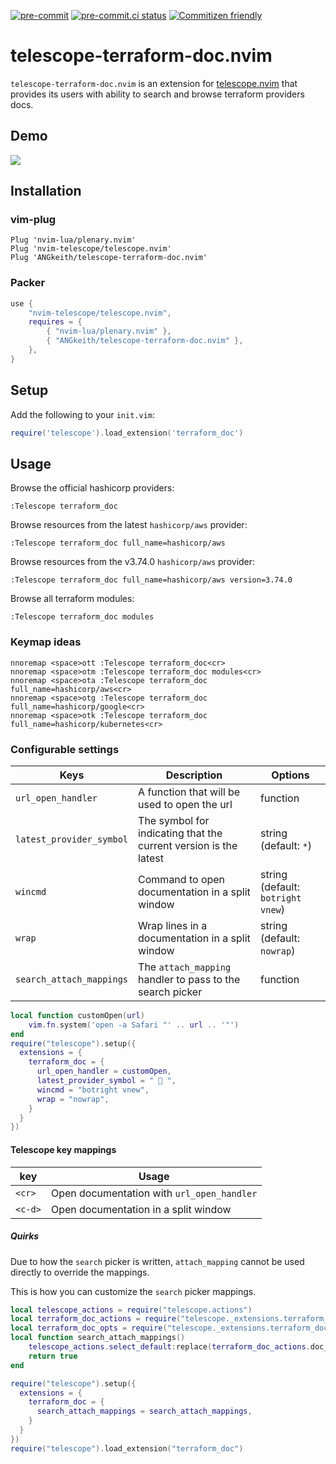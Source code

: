[![pre-commit](https://img.shields.io/badge/pre--commit-enabled-brightgreen?logo=pre-commit&logoColor=white)](https://github.com/pre-commit/pre-commit)
[![pre-commit.ci status](https://results.pre-commit.ci/badge/github/ANGkeith/telescope-terraform-doc.nvim/main.svg)](https://results.pre-commit.ci/latest/github/ANGkeith/telescope-terraform-doc.nvim/main)
[![Commitizen friendly](https://img.shields.io/badge/commitizen-friendly-brightgreen.svg)](http://commitizen.github.io/cz-cli/)


# telescope-terraform-doc.nvim

`telescope-terraform-doc.nvim` is an extension for [telescope.nvim](https://github.com/nvim-telescope/telescope.nvim) that provides its users with ability to search and browse terraform providers docs.

## Demo
![](./media/demo.gif)

## Installation
### vim-plug
```viml
Plug 'nvim-lua/plenary.nvim'
Plug 'nvim-telescope/telescope.nvim'
Plug 'ANGkeith/telescope-terraform-doc.nvim'
```
### Packer
```lua
use {
    "nvim-telescope/telescope.nvim",
    requires = {
        { "nvim-lua/plenary.nvim" },
        { "ANGkeith/telescope-terraform-doc.nvim" },
    },
}
```
## Setup
Add the following to your `init.vim`:
``` lua
require('telescope').load_extension('terraform_doc')
```

## Usage
Browse the official hashicorp providers:
```vim
:Telescope terraform_doc
```

Browse resources from the latest `hashicorp/aws` provider:
```vim
:Telescope terraform_doc full_name=hashicorp/aws
```

Browse resources from the v3.74.0 `hashicorp/aws` provider:
```vim
:Telescope terraform_doc full_name=hashicorp/aws version=3.74.0
```

Browse all terraform modules:
```vim
:Telescope terraform_doc modules
```

### Keymap ideas
```vim
nnoremap <space>ott :Telescope terraform_doc<cr>
nnoremap <space>otm :Telescope terraform_doc modules<cr>
nnoremap <space>ota :Telescope terraform_doc full_name=hashicorp/aws<cr>
nnoremap <space>otg :Telescope terraform_doc full_name=hashicorp/google<cr>
nnoremap <space>otk :Telescope terraform_doc full_name=hashicorp/kubernetes<cr>
```

### Configurable settings
| Keys                     | Description                                                      | Options                             |
|--------------------------|------------------------------------------------------------------|-------------------------------------|
| `url_open_handler`       | A function that will be used to open the url                     | function                            |
| `latest_provider_symbol` | The symbol for indicating that the current version is the latest | string (default: `*`)               |
| `wincmd`                 | Command to open documentation in a split window                  | string (default: `botright vnew`)   |
| `wrap`                   | Wrap lines in a documentation in a split window                  | string (default: `nowrap`)          |
| `search_attach_mappings` | The `attach_mapping` handler to pass to the search picker        | function                            |

```lua
local function customOpen(url)
    vim.fn.system('open -a Safari "' .. url .. '"')
end
require("telescope").setup({
  extensions = {
    terraform_doc = {
      url_open_handler = customOpen,
      latest_provider_symbol = "  ",
      wincmd = "botright vnew",
      wrap = "nowrap",
    }
  }
})
```

#### Telescope key mappings

| key     | Usage                                      |
|---------|--------------------------------------------|
| `<cr>`  | Open documentation with `url_open_handler` |
| `<c-d>` | Open documentation in a split window       |

##### Quirks

Due to how the `search` picker is written, `attach_mapping` cannot be used directly to override the mappings.

This is how you can customize the `search` picker mappings.

```lua
local telescope_actions = require("telescope.actions")
local terraform_doc_actions = require("telescope._extensions.terraform_doc.actions")
local terraform_doc_opts = require("telescope._extensions.terraform_doc.config").opts
local function search_attach_mappings()
    telescope_actions.select_default:replace(terraform_doc_actions.doc_view(terraform_doc_opts()))
    return true
end

require("telescope").setup({
  extensions = {
    terraform_doc = {
      search_attach_mappings = search_attach_mappings,
    }
  }
})
require("telescope").load_extension("terraform_doc")
```
